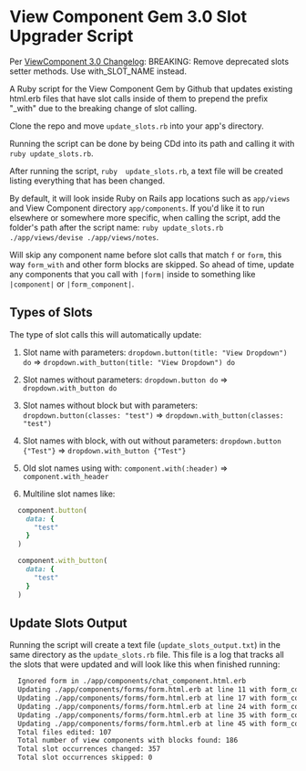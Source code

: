 # View Component Gem 3.0 Slot Upgrader Script

Per [ViewComponent 3.0 Changelog](https://viewcomponent.org/CHANGELOG.html#v300): BREAKING: Remove deprecated slots setter methods. Use with_SLOT_NAME instead.

A Ruby script for the View Component Gem by Github that updates existing html.erb files that have slot calls inside of them to prepend the prefix "_with" due to the breaking change of slot calling.

Clone the repo and move `update_slots.rb` into your app's directory.

Running the script can be done by being CDd into its path and calling it with `ruby update_slots.rb`.

After running the script, `ruby  update_slots.rb`, a text file will be created listing everything that has been changed.

By default, it will look inside Ruby on Rails app locations such as `app/views` and View Component directory `app/components`. If you'd like it to run elsewhere or somewhere more specific, when calling the script, add the folder's path after the script name: `ruby update_slots.rb ./app/views/devise ./app/views/notes`.

Will skip any component name before slot calls that match `f` or `form`, this way `form_with` and other form blocks are skipped. So ahead of time, update any components that you call with `|form|` inside to something like `|component|` or `|form_component|`.
## Types of Slots  

The type of slot calls this will automatically update:

1. Slot name with parameters: `dropdown.button(title: "View Dropdown") do` => `dropdown.with_button(title: "View Dropdown") do`

2. Slot names without parameters: `dropdown.button do` => `dropdown.with_button do`

3. Slot names without block but with parameters: `dropdown.button(classes: "test")` => `dropdown.with_button(classes: "test")`

4. Slot names with block, with out without parameters: `dropdown.button {"Test"}` => `dropdown.with_button {"Test"}`

5. Old slot names using with: `component.with(:header)` => `component.with_header`

6. Multiline slot names like: 

```ruby
  component.button(
    data: {
      "test"
    }
  )
```

```ruby
  component.with_button(
    data: {
      "test"
    }
  )
```

## Update Slots Output

Running the script will create a text file (`update_slots_output.txt`) in the same directory as the `update_slots.rb` file. This file is a log that tracks  all the slots that were updated and will look like this when finished running:

```txt
  Ignored form in ./app/components/chat_component.html.erb
  Updating ./app/components/forms/form.html.erb at line 11 with form_component.with_name
  Updating ./app/components/forms/form.html.erb at line 17 with form_component.with_assigned_to
  Updating ./app/components/forms/form.html.erb at line 24 with form_component.with_date_type
  Updating ./app/components/forms/form.html.erb at line 35 with form_component.with_date
  Updating ./app/components/forms/form.html.erb at line 45 with form_component.with_date
  Total files edited: 107
  Total number of view components with blocks found: 186
  Total slot occurrences changed: 357
  Total slot occurrences skipped: 0
```
